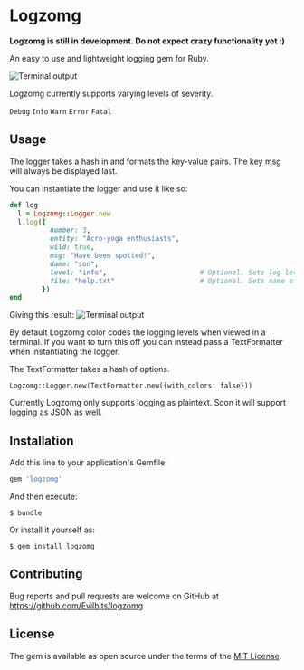 # Logzomg

**Logzomg is still in development. Do not expect crazy functionality yet :)**

An easy to use and lightweight logging gem for Ruby.

![Terminal output](http://i.imgur.com/dsQyWNo.png)

Logzomg currently supports varying levels of severity.

`
Debug
`
`
Info
`
`
Warn
`
`
Error
`
`
Fatal
`

## Usage

The logger takes a hash in and formats the key-value pairs. The key msg will always be displayed last.

You can instantiate the logger and use it like so:

```ruby
def log
  l = Logzomg::Logger.new
  l.log({
          number: 3,
          entity: "Acro-yoga enthusiasts",
          wild: true,
          msg: "Have been spotted!", 
          damn: "son",
          level: "info",                       # Optional. Sets log level. Default is warning
          file: "help.txt"                     # Optional. Sets name of file to log to. Default is log.txt
        })
end  
```

Giving this result:
![Terminal output](http://i.imgur.com/IvprMBS.png)

By default Logzomg color codes the logging levels when viewed in a terminal. If you want to turn this off you can instead pass a TextFormatter when instantiating the logger.

The TextFormatter takes a hash of options.

`
  Logzomg::Logger.new(TextFormatter.new({with_colors: false}))
`

Currently Logzomg only supports logging as plaintext. Soon it will support logging as JSON as well.


## Installation

Add this line to your application's Gemfile:

```ruby
gem 'logzomg'
```

And then execute:

    $ bundle

Or install it yourself as:

    $ gem install logzomg

## Contributing

Bug reports and pull requests are welcome on GitHub at https://github.com/Evilbits/logzomg


## License

The gem is available as open source under the terms of the [MIT License](http://opensource.org/licenses/MIT).

